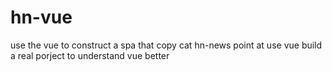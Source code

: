 # hn-vue
use the vue to construct a spa that  copy cat hn-news
point at use vue build a real porject to understand vue better

